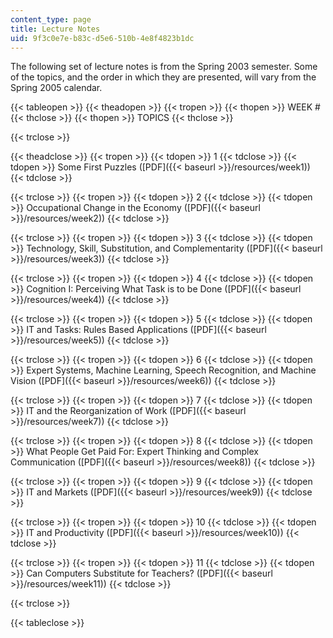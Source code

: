 ```yaml
---
content_type: page
title: Lecture Notes
uid: 9f3c0e7e-b83c-d5e6-510b-4e8f4823b1dc
---
```


The following set of lecture notes is from the Spring 2003 semester. Some of the topics, and the order in which they are presented, will vary from the Spring 2005 calendar.

{{< tableopen >}}
{{< theadopen >}}
{{< tropen >}}
{{< thopen >}}
WEEK #
{{< thclose >}}
{{< thopen >}}
TOPICS
{{< thclose >}}

{{< trclose >}}

{{< theadclose >}}
{{< tropen >}}
{{< tdopen >}}
1
{{< tdclose >}}
{{< tdopen >}}
Some First Puzzles ([PDF]({{< baseurl >}}/resources/week1))
{{< tdclose >}}

{{< trclose >}}
{{< tropen >}}
{{< tdopen >}}
2
{{< tdclose >}}
{{< tdopen >}}
Occupational Change in the Economy ([PDF]({{< baseurl >}}/resources/week2))
{{< tdclose >}}

{{< trclose >}}
{{< tropen >}}
{{< tdopen >}}
3
{{< tdclose >}}
{{< tdopen >}}
Technology, Skill, Substitution, and Complementarity ([PDF]({{< baseurl >}}/resources/week3))
{{< tdclose >}}

{{< trclose >}}
{{< tropen >}}
{{< tdopen >}}
4
{{< tdclose >}}
{{< tdopen >}}
Cognition I: Perceiving What Task is to be Done ([PDF]({{< baseurl >}}/resources/week4))
{{< tdclose >}}

{{< trclose >}}
{{< tropen >}}
{{< tdopen >}}
5
{{< tdclose >}}
{{< tdopen >}}
IT and Tasks: Rules Based Applications ([PDF]({{< baseurl >}}/resources/week5))
{{< tdclose >}}

{{< trclose >}}
{{< tropen >}}
{{< tdopen >}}
6
{{< tdclose >}}
{{< tdopen >}}
Expert Systems, Machine Learning, Speech Recognition, and Machine Vision ([PDF]({{< baseurl >}}/resources/week6))
{{< tdclose >}}

{{< trclose >}}
{{< tropen >}}
{{< tdopen >}}
7
{{< tdclose >}}
{{< tdopen >}}
IT and the Reorganization of Work ([PDF]({{< baseurl >}}/resources/week7))
{{< tdclose >}}

{{< trclose >}}
{{< tropen >}}
{{< tdopen >}}
8
{{< tdclose >}}
{{< tdopen >}}
What People Get Paid For: Expert Thinking and Complex Communication ([PDF]({{< baseurl >}}/resources/week8))
{{< tdclose >}}

{{< trclose >}}
{{< tropen >}}
{{< tdopen >}}
9
{{< tdclose >}}
{{< tdopen >}}
IT and Markets ([PDF]({{< baseurl >}}/resources/week9))
{{< tdclose >}}

{{< trclose >}}
{{< tropen >}}
{{< tdopen >}}
10
{{< tdclose >}}
{{< tdopen >}}
IT and Productivity ([PDF]({{< baseurl >}}/resources/week10))
{{< tdclose >}}

{{< trclose >}}
{{< tropen >}}
{{< tdopen >}}
11
{{< tdclose >}}
{{< tdopen >}}
Can Computers Substitute for Teachers? ([PDF]({{< baseurl >}}/resources/week11))
{{< tdclose >}}

{{< trclose >}}

{{< tableclose >}}